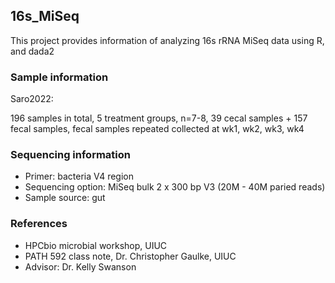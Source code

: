## 16s_MiSeq

This project provides information of analyzing 16s rRNA MiSeq data using R, and dada2

### Sample information

Saro2022:

196 samples in total, 5 treatment groups, n=7-8, 39 cecal samples + 157 fecal samples, fecal samples repeated collected at wk1, wk2, wk3, wk4

### Sequencing information

- Primer: bacteria V4 region
- Sequencing option: MiSeq bulk 2 x 300 bp V3 (20M - 40M paried reads)
- Sample source: gut

### References

- HPCbio microbial workshop, UIUC
- PATH 592 class note, Dr. Christopher Gaulke, UIUC
- Advisor: Dr. Kelly Swanson
